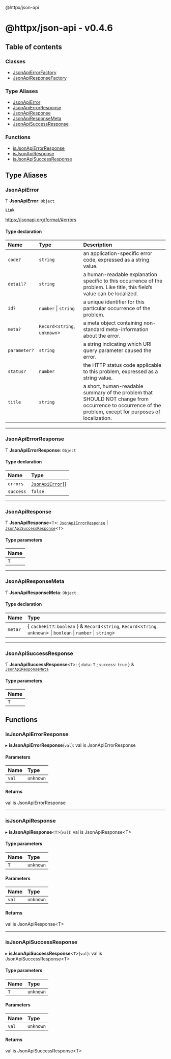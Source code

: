@httpx/json-api

# @httpx/json-api - v0.4.6

## Table of contents

### Classes

- [JsonApiErrorFactory](classes/JsonApiErrorFactory.md)
- [JsonApiResponseFactory](classes/JsonApiResponseFactory.md)

### Type Aliases

- [JsonApiError](README.md#jsonapierror)
- [JsonApiErrorResponse](README.md#jsonapierrorresponse)
- [JsonApiResponse](README.md#jsonapiresponse)
- [JsonApiResponseMeta](README.md#jsonapiresponsemeta)
- [JsonApiSuccessResponse](README.md#jsonapisuccessresponse)

### Functions

- [isJsonApiErrorResponse](README.md#isjsonapierrorresponse)
- [isJsonApiResponse](README.md#isjsonapiresponse)
- [isJsonApiSuccessResponse](README.md#isjsonapisuccessresponse)

## Type Aliases

### JsonApiError

Ƭ **JsonApiError**: `Object`

**`Link`**

https://jsonapi.org/format/#errors

#### Type declaration

| Name         | Type                           | Description                                                                                                                                              |
| :----------- | :----------------------------- | :------------------------------------------------------------------------------------------------------------------------------------------------------- |
| `code?`      | `string`                       | an application-specific error code, expressed as a string value.                                                                                         |
| `detail?`    | `string`                       | a human-readable explanation specific to this occurrence of the problem. Like title, this field’s value can be localized.                                |
| `id?`        | `number` \| `string`           | a unique identifier for this particular occurrence of the problem.                                                                                       |
| `meta?`      | `Record`<`string`, `unknown`\> | a meta object containing non-standard meta-information about the error.                                                                                  |
| `parameter?` | `string`                       | a string indicating which URI query parameter caused the error.                                                                                          |
| `status?`    | `number`                       | the HTTP status code applicable to this problem, expressed as a string value.                                                                            |
| `title`      | `string`                       | a short, human-readable summary of the problem that SHOULD NOT change from occurrence to occurrence of the problem, except for purposes of localization. |

---

### JsonApiErrorResponse

Ƭ **JsonApiErrorResponse**: `Object`

#### Type declaration

| Name      | Type                                       |
| :-------- | :----------------------------------------- |
| `errors`  | [`JsonApiError`](README.md#jsonapierror)[] |
| `success` | `false`                                    |

---

### JsonApiResponse

Ƭ **JsonApiResponse**<`T`\>: [`JsonApiErrorResponse`](README.md#jsonapierrorresponse) \| [`JsonApiSuccessResponse`](README.md#jsonapisuccessresponse)<`T`\>

#### Type parameters

| Name |
| :--- |
| `T`  |

---

### JsonApiResponseMeta

Ƭ **JsonApiResponseMeta**: `Object`

#### Type declaration

| Name    | Type                                                                                                                  |
| :------ | :-------------------------------------------------------------------------------------------------------------------- |
| `meta?` | { `cacheHit?`: `boolean` } & `Record`<`string`, `Record`<`string`, `unknown`\> \| `boolean` \| `number` \| `string`\> |

---

### JsonApiSuccessResponse

Ƭ **JsonApiSuccessResponse**<`T`\>: { `data`: `T` ; `success`: `true` } & [`JsonApiResponseMeta`](README.md#jsonapiresponsemeta)

#### Type parameters

| Name |
| :--- |
| `T`  |

## Functions

### isJsonApiErrorResponse

▸ **isJsonApiErrorResponse**(`val`): val is JsonApiErrorResponse

#### Parameters

| Name  | Type      |
| :---- | :-------- |
| `val` | `unknown` |

#### Returns

val is JsonApiErrorResponse

---

### isJsonApiResponse

▸ **isJsonApiResponse**<`T`\>(`val`): val is JsonApiResponse<T\>

#### Type parameters

| Name | Type      |
| :--- | :-------- |
| `T`  | `unknown` |

#### Parameters

| Name  | Type      |
| :---- | :-------- |
| `val` | `unknown` |

#### Returns

val is JsonApiResponse<T\>

---

### isJsonApiSuccessResponse

▸ **isJsonApiSuccessResponse**<`T`\>(`val`): val is JsonApiSuccessResponse<T\>

#### Type parameters

| Name | Type      |
| :--- | :-------- |
| `T`  | `unknown` |

#### Parameters

| Name  | Type      |
| :---- | :-------- |
| `val` | `unknown` |

#### Returns

val is JsonApiSuccessResponse<T\>
